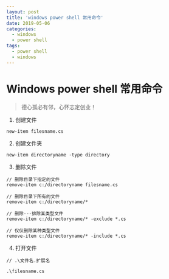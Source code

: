```yaml
---
layout: post
title: 'windows power shell 常用命令'
date: 2019-05-06
categories:
  - windows 
  - power shell
tags:
  - power shell
  - windows
---
```


# Windows power shell 常用命令

> 德心孤必有邻，心怀志定创业！

1. 创建文件

```shell
new-item filesname.cs
```

2. 创建文件夹

```shell
new-item directoryname -type directory
```

3. 删除文件

```shell
// 删除目录下指定的文件
remove-item c:/directoryname filesname.cs

// 删除目录下所有的文件
remove-item c:/directoryname/*

// 删除---排除某类型文件
remove-item c:/directoryname/* -exclude *.cs

// 仅仅删除某种类型文件
remove-item c:/directoryname/* -include *.cs
```

4. 打开文件

```shell
// .\文件名.扩展名

.\filesname.cs
```